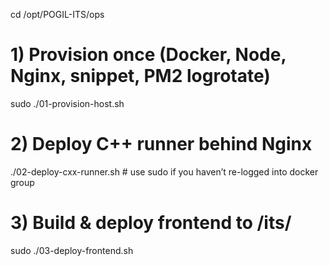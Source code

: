 
cd /opt/POGIL-ITS/ops

# 1) Provision once (Docker, Node, Nginx, snippet, PM2 logrotate)
sudo ./01-provision-host.sh

# 2) Deploy C++ runner behind Nginx
./02-deploy-cxx-runner.sh   # use sudo if you haven’t re-logged into docker group

# 3) Build & deploy frontend to /its/
sudo ./03-deploy-frontend.sh
